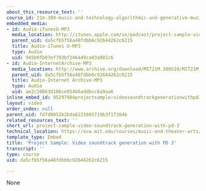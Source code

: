 ```yaml
---
about_this_resource_text: ''
course_id: 21m-380-music-and-technology-algorithmic-and-generative-music-spring-2010
embedded_media:
- id: Audio-iTunesU-MP3
  media_location: http://itunes.apple.com/us/podcast/project-sample-video-soundtrack/id439700566?i=94265772
  parent_uid: da5cfb5f56a48fdbb6c92644262c6215
  title: Audio-iTunes U-MP3
  type: Audio
  uid: 945b0fb07ef793bf246449ca03a081c6
- id: Audio-InternetArchive-MP3
  media_location: http://www.archive.org/download/MIT21M.380S10/MIT21M_380S10proj_a3.mp3
  parent_uid: da5cfb5f56a48fdbb6c92644262c6215
  title: Audio-Internet Archive-MP3
  type: Audio
  uid: ae2c10863d186ce854b6addbcc8a9aa6
inline_embed_id: 95297984projectsample:videosoundtrackgenerationwithpd311122044
layout: video
order_index: null
parent_uid: fd7d0052b2bda8221685719b3f1f304b
related_resources_text: ''
short_url: project-sample-video-soundtrack-generation-with-pd-3
technical_location: https://ocw.mit.edu/courses/music-and-theater-arts/21m-380-music-and-technology-algorithmic-and-generative-music-spring-2010/assignments-and-projects/video-soundtrack/project-sample-video-soundtrack-generation-with-pd-3
template_type: Embed
title: 'Project Sample: Video soundtrack generation with PD 3'
transcript: ''
type: course
uid: da5cfb5f56a48fdbb6c92644262c6215

---
```

None